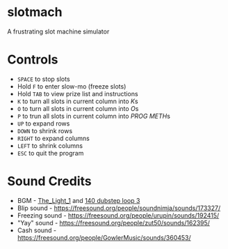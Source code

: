 slotmach
========
A frustrating slot machine simulator

Controls
========
- `SPACE` to stop slots
- Hold `F` to enter slow-mo (freeze slots)
- Hold `TAB` to view prize list and instructions
- `K` to turn all slots in current column into *K*s
- `O` to turn all slots in current column into *O*s
- `P` to trun all slots in current column into *PROG METH*s
- `UP` to expand rows
- `DOWN` to shrink rows
- `RIGHT` to expand columns
- `LEFT` to shrink columns
- `ESC` to quit the program

Sound Credits
=============
- BGM - [The_Light_1](https://freesound.org/people/Flick3r/sounds/49265/) and [140 dubstep loop 3](https://freesound.org/people/OttoRecV8/sounds/178903/) 
- Blip sound - <https://freesound.org/people/soundnimja/sounds/173327/>
- Freezing sound - <https://freesound.org/people/urupin/sounds/192415/>
- "Yay" sound - <https://freesound.org/people/zut50/sounds/162395/>
- Cash sound - <https://freesound.org/people/GowlerMusic/sounds/360453/>
